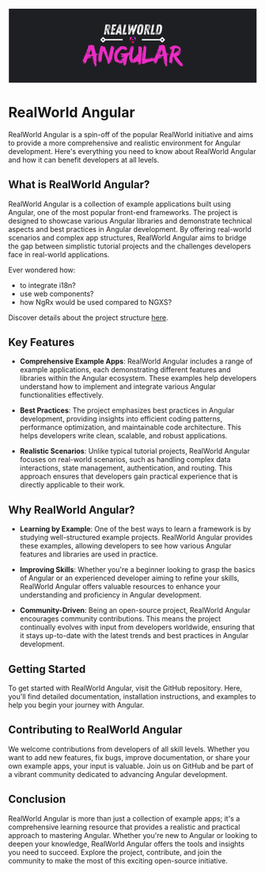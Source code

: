 <p align="center">
<img src="../assets/cover.svg" />
</p>

# RealWorld Angular

RealWorld Angular is a spin-off of the popular RealWorld initiative and aims to provide a more comprehensive and realistic environment for Angular development. Here's everything you need to know about RealWorld Angular and how it can benefit developers at all levels.

## What is RealWorld Angular?
RealWorld Angular is a collection of example applications built using Angular, one of the most popular front-end frameworks. The project is designed to showcase various Angular libraries and demonstrate technical aspects and best practices in Angular development. By offering real-world scenarios and complex app structures, RealWorld Angular aims to bridge the gap between simplistic tutorial projects and the challenges developers face in real-world applications.


Ever wondered how:

- to integrate i18n?
- use web components?
- how NgRx would be used compared to NGXS?

Discover details about the project structure [here](https://realworldangular.org/news/2024-07-24-template-example-apps/).


## Key Features

- **Comprehensive Example Apps**: RealWorld Angular includes a range of example applications, each demonstrating different features and libraries within the Angular ecosystem. These examples help developers understand how to implement and integrate various Angular functionalities effectively.

- **Best Practices**: The project emphasizes best practices in Angular development, providing insights into efficient coding patterns, performance optimization, and maintainable code architecture. This helps developers write clean, scalable, and robust applications.

- **Realistic Scenarios**: Unlike typical tutorial projects, RealWorld Angular focuses on real-world scenarios, such as handling complex data interactions, state management, authentication, and routing. This approach ensures that developers gain practical experience that is directly applicable to their work.

## Why RealWorld Angular?

- **Learning by Example**: One of the best ways to learn a framework is by studying well-structured example projects. RealWorld Angular provides these examples, allowing developers to see how various Angular features and libraries are used in practice.

- **Improving Skills**: Whether you're a beginner looking to grasp the basics of Angular or an experienced developer aiming to refine your skills, RealWorld Angular offers valuable resources to enhance your understanding and proficiency in Angular development.

- **Community-Driven**: Being an open-source project, RealWorld Angular encourages community contributions. This means the project continually evolves with input from developers worldwide, ensuring that it stays up-to-date with the latest trends and best practices in Angular development.

## Getting Started
To get started with RealWorld Angular, visit the GitHub repository. Here, you'll find detailed documentation, installation instructions, and examples to help you begin your journey with Angular.

## Contributing to RealWorld Angular
We welcome contributions from developers of all skill levels. Whether you want to add new features, fix bugs, improve documentation, or share your own example apps, your input is valuable. Join us on GitHub and be part of a vibrant community dedicated to advancing Angular development.

## Conclusion
RealWorld Angular is more than just a collection of example apps; it's a comprehensive learning resource that provides a realistic and practical approach to mastering Angular. Whether you're new to Angular or looking to deepen your knowledge, RealWorld Angular offers the tools and insights you need to succeed. Explore the project, contribute, and join the community to make the most of this exciting open-source initiative.


